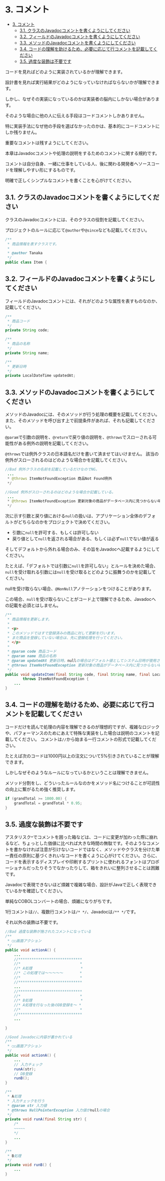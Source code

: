 # 3. コメント

- [3. コメント](#3-コメント)
  - [3.1. クラスのJavadocコメントを書くようにしてください](#31-クラスのjavadocコメントを書くようにしてください)
  - [3.2. フィールドのJavadocコメントを書くようにしてください](#32-フィールドのjavadocコメントを書くようにしてください)
  - [3.3. メソッドのJavadocコメントを書くようにしてください](#33-メソッドのjavadocコメントを書くようにしてください)
  - [3.4. コードの理解を助けるため、必要に応じて行コメントを記載してください](#34-コードの理解を助けるため必要に応じて行コメントを記載してください)
  - [3.5. 過度な装飾は不要です](#35-過度な装飾は不要です)

コードを見ればどのように実装されているかが理解できます。

設計書を見れば実行結果がどのようになっていなければならないかが理解できます。

しかし、なぜその実装になっているのかは実装者の脳内にしかない場合があります。

そのような場合に他の人に伝える手段はコードコメントしかありません。

特に実装手法になぜ他の手段を選ばなかったのかは、基本的にコードコメントにしか残りません。

重要なコメントは残すようにしてください。

本章はJavadocコメントや処理の説明をするためのコメントに関する規約です。

コメントは自分自身、一緒に仕事をしている人、後に関わる開発者へソースコードを理解しやすい形にするものです。

明確で正しくシンプルなコメントを書くことを心がけてください。

## 3.1. クラスのJavadocコメントを書くようにしてください

クラスのJavadocコメントには、そのクラスの役割を記載してください。

プロジェクトのルールに応じて`@author`や`@since`なども記載してください。

```java
/**
 * 商品情報を表すクラスです。
 * 
 * @author Tanaka
 */
public class Item {
```

## 3.2. フィールドのJavadocコメントを書くようにしてください

フィールドのJavadocコメントには、それがどのような属性を表すものなのか、記載してください。

```java
/**
 * 商品コード
 */
private String code;

/**
 * 商品の名称
 */
private String name;

/**
 * 更新日時
 */
private LocalDateTime updatedAt;
```

## 3.3. メソッドのJavadocコメントを書くようにしてください

メソッドのJavadocには、そのメソッドが行う処理の概要を記載してください。
また、そのメソッドを呼び出す上で前提条件があれば、それも記載してください。

`@param`で引数の説明を、`@return`で戻り値の説明を、`@throws`でスローされる可能性がある例外の説明を記載してください。

`@throws`では例外クラスの日本語名だけを書いて済ませてはいけません。
該当の例外がスローされるのはどのような場合かを記載してください。

```java
//Bad 例外クラスの名前を記載しているだけなのでNG。
 ...
 * @throws ItemNotFoundException 商品Not Found例外
 */
```

```java
//Good 例外がスローされるのはどのような場合か記載している。
 ...
 * @throws ItemNotFoundException 更新対象の商品がデータベース内に見つからない場合
 */
```

次に示す引数と戻り値における`null`の扱いは、アプリケーション全体のデフォルトがどちらなのかをプロジェクトで決めてください。

- 引数に`null`を許可する、もしくは許可しない
- 戻り値として`null`を返される場合がある、もしくは必ず`null`でない値が返る

そしてデフォルトから外れる場合のみ、その旨をJavadocへ記載するようにしてください。

たとえば、「デフォルトでは引数に`null`を許可しない」とルールを決めた場合、`null`を受け取れる引数には`null`を受け取るとどのように振舞うのかを記載してください。

nullを受け取らない場合、`@NonNull`アノテーションをつけることがあります。

この場合、`null`を受け取らないことがコード上で理解できるため、Javadocへの記載を必須とはしません。

```java
/**
 * 商品情報を更新します。
 *
 * <p>
 * このメソッドではすで登録済みの商品に対して更新を行います。
 * まだ商品を登録していない場合は、先に登録処理を行ってください。
 * </p>
 *
 * @param code 商品コード
 * @param name 商品の名称
 * @param updatedAt 更新日時。nullの場合はデフォルト値としてシステム日時が使用される
 * @throws ItemNotFoundException 更新対象の商品がデータベース内に見つからない場合
 */
public void updateItem(final String code, final String name, final LocalDateTime updatedAt)
        throws ItemNotFoundException {
    ...
}
```

## 3.4. コードの理解を助けるため、必要に応じて行コメントを記載してください

コードだけを読んで処理の内容を理解できるのが理想的ですが、複雑なロジックや、パフォーマンスのためにあえて特殊な実装をした場合は説明のコメントを記載してください。
コメントは`//`から始まる一行コメントの形式で記載してください。

たとえば次のコードは1000円以上の注文について5%引きされていることが理解できます。

しかしなぜそのようなルールになっているかということは理解できません。

メソッド分割をし、どういったルールなのかをメソッド名につけることが可読性の向上に繋がるため強く推奨します。

```java
if (grandTotal >= 1000.00) {
    grandTotal = grandTotal * 0.95;
}
```

## 3.5. 過度な装飾は不要です

アスタリスク`*`でコメントを囲った箱などは、コードに変更が加わった際に崩れるなど、ちょっとした価値に比べれば大きな時間の無駄です。そのようなコメントを書かなければ注意が引けないコードではなく、メソッドやクラスを分けた単一責任の原則に基づくきれいなコードを書くように心がけてください。さらに、コードを表示するディスプレイや印刷するプリントに使われるフォントはプロポーショナルだったりそうでなかったりして、箱をきれいに整列させることは困難です。

Javadocで表現できないほど煩雑で複雑な場合、設計がJavaで正しく表現できているかを確認してください。

単純なCOBOLコンバートの場合、煩雑になりがちです。

1行コメントは`//`、複数行コメントは`/* */`、Javadocは`/** */`です。

それ以外の装飾は不要です。

```java
//Bad 過度な装飾が施されたコメントになっている
/**
 * ◯○画面アクション
 */
public void actionA() {
    ...
    //*****************************
    //*                           *
    //* A処理                      *
    //* この処理では〜〜〜〜〜 　　　　*
    //*                           *
    //*****************************
    ...
    //*****************************
    //*                           *
    //* B処理                      *
    //* A処理を行なった後のDB登録を〜 *
    //*                           *
    //*****************************
    ...
    
}
```

```java
//Good Javadocに内容が書かれている
/**
 * ◯○画面アクション
 */
public void actionA() {
    ...
    // 入力チェック
    runA(str);
    // DB登録
    runB();
}

/**
 * A処理
 * 入力チェックを行う
 * @param str 入力値
 * @throws NullPointerException 入力値がnullの場合
 */
private void runA(final String str) {
    /*
    ~~~~~
    */
    ... 
}

/**
 * B処理
 */
private void runB() {
    ... 
}
```

